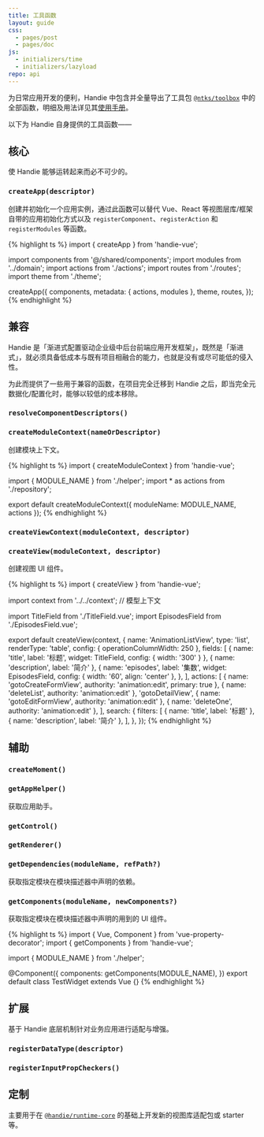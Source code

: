 ```yaml
---
title: 工具函数
layout: guide
css:
  - pages/post
  - pages/doc
js:
  - initializers/time
  - initializers/lazyload
repo: api
---
```


为日常应用开发的便利，Handie 中包含并全量导出了工具包 [`@ntks/toolbox`](https://www.npmjs.com/package/@ntks/toolbox) 中的全部函数，明细及用法详见其[使用手册](https://ntks.ourai.ws/projects/toolbox/)。

以下为 Handie 自身提供的工具函数——

## 核心

使 Handie 能够运转起来而必不可少的。

### `createApp(descriptor)`

创建并初始化一个应用实例，通过此函数可以替代 Vue、React 等视图层库/框架自带的应用初始化方式以及 `registerComponent`、`registerAction` 和 `registerModules` 等函数。

{% highlight ts %}
import { createApp } from 'handie-vue';

import components from '@/shared/components';
import modules from '../domain';
import actions from './actions';
import routes from './routes';
import theme from './theme';

createApp({
  components,
  metadata: { actions, modules },
  theme,
  routes,
});
{% endhighlight %}

## 兼容

Handie 是「渐进式配置驱动企业级中后台前端应用开发框架」，既然是「渐进式」，就必须具备低成本与既有项目相融合的能力，也就是没有或尽可能低的侵入性。

为此而提供了一些用于兼容的函数，在项目完全迁移到 Handie 之后，即当完全元数据化/配置化时，能够以较低的成本移除。

### `resolveComponentDescriptors()`

### `createModuleContext(nameOrDescriptor)`

创建模块上下文。

{% highlight ts %}
import { createModuleContext } from 'handie-vue';

import { MODULE_NAME } from './helper';
import * as actions from './repository';

export default createModuleContext({ moduleName: MODULE_NAME, actions });
{% endhighlight %}

### `createViewContext(moduleContext, descriptor)`

### `createView(moduleContext, descriptor)`

创建视图 UI 组件。

{% highlight ts %}
import { createView } from 'handie-vue';

import context from '../../context'; // 模型上下文

import TitleField from './TitleField.vue';
import EpisodesField from './EpisodesField.vue';

export default createView(context, {
  name: 'AnimationListView',
  type: 'list',
  renderType: 'table',
  config: { operationColumnWidth: 250 },
  fields: [
    { name: 'title', label: '标题', widget: TitleField, config: { width: '300' } },
    { name: 'description', label: '简介' },
    {
      name: 'episodes',
      label: '集数',
      widget: EpisodesField,
      config: { width: '60', align: 'center' },
    },
  ],
  actions: [
    { name: 'gotoCreateFormView', authority: 'animation:edit', primary: true },
    { name: 'deleteList', authority: 'animation:edit' },
    'gotoDetailView',
    { name: 'gotoEditFormView', authority: 'animation:edit' },
    { name: 'deleteOne', authority: 'animation:edit' },
  ],
  search: {
    filters: [
      { name: 'title', label: '标题' },
      { name: 'description', label: '简介' },
    ],
  },
});
{% endhighlight %}

## 辅助

### `createMoment()`

### `getAppHelper()`

获取应用助手。

### `getControl()`

### `getRenderer()`

### `getDependencies(moduleName, refPath?)`

获取指定模块在模块描述器中声明的依赖。

### `getComponents(moduleName, newComponents?)`

获取指定模块在模块描述器中声明的用到的 UI 组件。

{% highlight ts %}
import { Vue, Component } from 'vue-property-decorator';
import { getComponents } from 'handie-vue';

import { MODULE_NAME } from './helper';

@Component({
  components: getComponents(MODULE_NAME),
})
export default class TestWidget extends Vue {}
{% endhighlight %}

## 扩展

基于 Handie 底层机制针对业务应用进行适配与增强。

### `registerDataType(descriptor)`

### `registerInputPropCheckers()`

## 定制

主要用于在 [`@handie/runtime-core`](https://www.npmjs.com/package/@handie/runtime-core) 的基础上开发新的视图库适配包或 starter 等。
